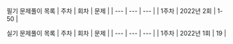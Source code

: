 
필기 문제풀이 목록
| 주차 | 회차 | 문제 |
| --- | --- | --- |
| 1주차 | 2022년 2회 | 1-50 |

실기 문제풀이 목록
| 주차 | 회차 | 문제 |
| --- | --- | --- |
| 1주차 | 2022년 1회 | 19 |